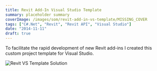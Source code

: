 ```yaml
---
title: Revit Add-In Visual Studio Template
summary: placeholder summary
coverImage: /images/som/revit-add-in-vs-template/MISSING_COVER
tags: ["C#.Net", "Revit", "Revit API", "Visual Studio"]
date: "2014-11-11"
draft: true
---
```


To facilitate the rapid development of new Revit add-ins I created this custom project template for Visual Studio.

![Revit VS Template Solution](http://www.ericanastas.com/wp-content/uploads/2015/07/Revit-VS-Template-Solution.png)
